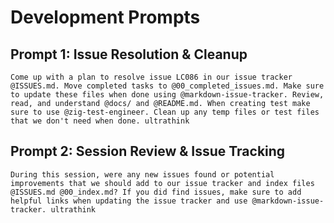 # Development Prompts

## Prompt 1: Issue Resolution & Cleanup
```
Come up with a plan to resolve issue LC086 in our issue tracker @ISSUES.md. Move completed tasks to @00_completed_issues.md. Make sure to update these files when done using @markdown-issue-tracker. Review, read, and understand @docs/ and @README.md. When creating test make sure to use @zig-test-engineer. Clean up any temp files or test files that we don't need when done. ultrathink
```

## Prompt 2: Session Review & Issue Tracking
```
During this session, were any new issues found or potential improvements that we should add to our issue tracker and index files @ISSUES.md @00_index.md? If you did find issues, make sure to add helpful links when updating the issue tracker and use @markdown-issue-tracker. ultrathink
```